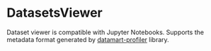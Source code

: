 # DatasetsViewer

Dataset viewer is compatible with Jupyter Notebooks. Supports the metadata format generated by [datamart-profiler](https://docs.auctus.vida-nyu.org/python/datamart-profiler.html#) library.

